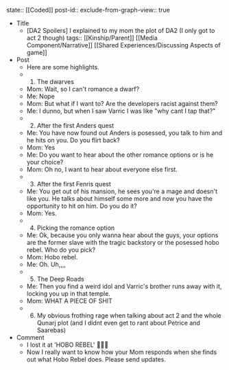 state:: [[Coded]]
post-id::
exclude-from-graph-view:: true

- Title
  - [DA2 Spoilers] I explained to my mom the plot of DA2 (I only got to act 2 though)
    tags:: [[Kinship/Parent]] [[Media Component/Narrative]] [[Shared Experiences/Discussing Aspects of game]]
- Post
  - Here are some highlights.
  - 1.  The dwarves
  - Mom: Wait, so I can't romance a dwarf?
  - Me: Nope
  - Mom: But what if I want to? Are the developers racist against them?
  - Me: I dunno, but when I saw Varric I was like "why cant I tap that?"
  - 2.  After the first Anders quest
  - Me: You have now found out Anders is posessed, you talk to him and he hits on you. Do you flirt back?
  - Mom: Yes
  - Me: Do you want to hear about the other romance options or is he your choice?
  - Mom: Oh no, I want to hear about everyone else first.
  - 3.  After the first Fenris quest
  - Me: You get out of his mansion, he sees you're a mage and doesn't like you. He talks about himself some more and now you have the opportunity to hit on him. Do you do it?
  - Mom: Yes.
  - 4.  Picking the romance option
  - Me: Ok, because you only wanna hear about the guys, your options are the former slave with the tragic backstory or the posessed hobo rebel. Who do you pick?
  - Mom: Hobo rebel.
  - Me: Oh. Uh,,,,
  - 5.  The Deep Roads
  - Me: Then you find a weird idol and Varric's brother runs away with it, locking you up in that temple.
  - Mom: WHAT A PIECE OF SHIT
  - 6.  My obvious frothing rage when talking about act 2 and the whole Qunarj plot (and I didnt even get to rant about Petrice and Saarebas)
- Comment
  - I lost it at 'HOBO REBEL' 🤣🤣🤣
  - Now I really want to know how your Mom responds when she finds out what Hobo Rebel does. Please send updates.
